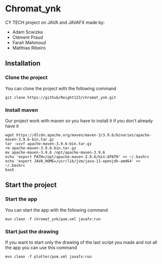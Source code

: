 # Chromat_ynk
CY TECH project on JAVA and JAVAFX made by:
- Adam Scwizka
- Clément Praud
- Farah Mahmoud
- Matthias Ribeiro

## Installation

### Clone the project

You can clone the project with the following command

```git clone https://github/Reight123/chromat_ynk.git```

### Install maven

Our project work with maven so you have to install it if you don't already have it

```
wget https://dlcdn.apache.org/maven/maven-3/3.9.6/binaries/apache-maven-3.9.6-bin.tar.gz
tar -xzvf apache-maven-3.9.6-bin.tar.gz
rm apache-maven-3.9.6-bin.tar.gz
mv apache-maven-3.9.6 /opt/apache-maven-3.9.6
echo 'export PATH=/opt/apache-maven-3.9.6/bin:$PATH' >> ~/.bashrc
echo 'export JAVA_HOME=/usr/lib/jvm/java-11-openjdk-amd64' >> ~/.bashrc
bash
```

## Start the project

### Start the app

You can start the app with the following command

```mvn clean -f chromat_ynk/pom.xml javafx:run```

### Start just the drawing

If you want to start only the drawing of the last script you made and not all the app you can use this command

```mvn clean -f plotter/pom.xml javafx:run```







